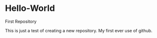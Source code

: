 Hello-World
===========

First Repository

This is just a test of creating a new repository.  My first ever use of github.
